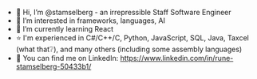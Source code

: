 - 👋 Hi, I’m @stamselberg - an irrepressible Staff Software Engineer
- 👀 I’m interested in frameworks, languages, AI
- 🌱 I’m currently learning React
- ⭐ I'm experienced in C#/C++/C, Python, JavaScript, SQL, Java, Taxcel (what that❔), and many others (including some assembly languages)
- 📮 You can find me on LinkedIn: https://www.linkedin.com/in/rune-stamselberg-50433b1/
